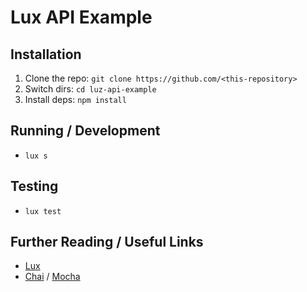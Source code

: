 # Lux API Example

## Installation

1. Clone the repo: `git clone https://github.com/<this-repository>`
2. Switch dirs: `cd luz-api-example`
3. Install deps: `npm install`

## Running / Development

* `lux s`

## Testing

* `lux test`

## Further Reading / Useful Links
* [Lux](https://github.com/postlight/lux/)
* [Chai](http://chaijs.com/) / [Mocha](http://mochajs.org/)
